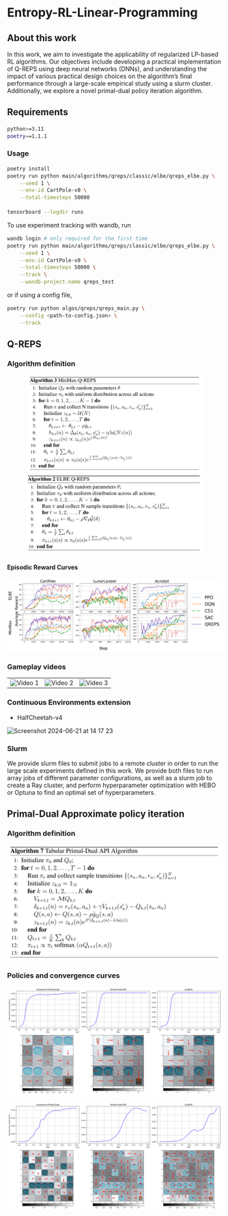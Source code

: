 # Entropy-RL-Linear-Programming

## About this work
In this work, we aim to investigate the applicability of regularized LP-based RL algorithms. Our objectives include developing a practical implementation of Q-REPS using deep neural networks (DNNs), and understanding the impact of various practical design choices on the algorithm’s final performance through a large-scale empirical study using a slurm cluster. Additionally, we explore a novel primal-dual policy iteration algorithm.

## Requirements
```bash
python>=3.11
poetry==1.1.1
```
### Usage
```bash
poetry install
poetry run python main/algorithms/qreps/classic/elbe/qreps_elbe.py \
    --seed 1 \
    --env-id CartPole-v0 \
    --total-timesteps 50000

tensorboard --logdir runs
```

To use experiment tracking with wandb, run
```bash
wandb login # only required for the first time
poetry run python main/algorithms/qreps/classic/elbe/qreps_elbe.py \
    --seed 1 \
    --env-id CartPole-v0 \
    --total-timesteps 50000 \
    --track \
    --wandb-project-name qreps_test
```
or if using a config file, 
```bash
poetry run python algos/qreps/qreps_main.py \
    --config <path-to-config.json> \
    --track
```

## Q-REPS

### Algorithm definition
<div align="center">
    <img src="assets/img/minmax_qreps.png" width="412" alt="Title 1">
    <img src="assets/img/elbe_qreps.png" width="412" alt="Title 2">
</div>

#### Episodic Reward Curves
![Reference Image](assets/img/comparison.png)

### Gameplay videos

<table>
  <tr>
    <td>
      <img src="https://github.com/niicovila/Entropy-RL-Linear-Programming/assets/76247144/a908b048-765a-4ef8-a833-30dc54ce48d4" alt="Video 1" style="width:100%">
    </td>
    <td>
      <img src="https://github.com/niicovila/Entropy-RL-Linear-Programming/assets/76247144/420a77f6-1f64-4c2c-b998-94b71fef4d3b" alt="Video 2" style="width:100%">
    </td>
    <td>
      <img src="https://github.com/niicovila/Entropy-RL-Linear-Programming/assets/76247144/87b9ceaf-9bfa-4914-9e12-945478d5066c" alt="Video 3" style="width:100%">
    </td>
  </tr>
</table>

### Continuous Environments extension
- HalfCheetah-v4
<img width="1390" alt="Screenshot 2024-06-21 at 14 17 23" src="https://github.com/niicovila/Entropy-RL-Linear-Programming/assets/76247144/da332a9e-3f5b-4979-a5c7-e4b365b171d2">


### Slurm
We provide slurm files to submit jobs to a remote cluster in order to run the large scale experiments defined in this work. We provide both files to run array jobs of different parameter configurations, as well as a slurm job to create a Ray cluster, and perform hyperparameter optimization with HEBO or Optuna to find an optimal set of hyperparameters.

## Primal-Dual Approximate policy iteration

### Algorithm definition
![Reference Image](assets/img/pd-api.png)


### Policies and convergence curves
![Reference Image](assets/img/pd_api_stochastic_5x5.png)

![Reference Image](assets/img/pd_api_stochastic_8x8.png)


<!-- 
### XPPO
![Reference Image](assets/img/xppo.png)

### XSAC
![Reference Image](assets/img/exact_xsac.png)

### XTD3
![Reference Image](assets/img/exact_xtd3.png)
 -->
